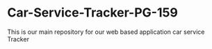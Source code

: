 # Car-Service-Tracker-PG-159
This is our main repository for our web based application car service Tracker
